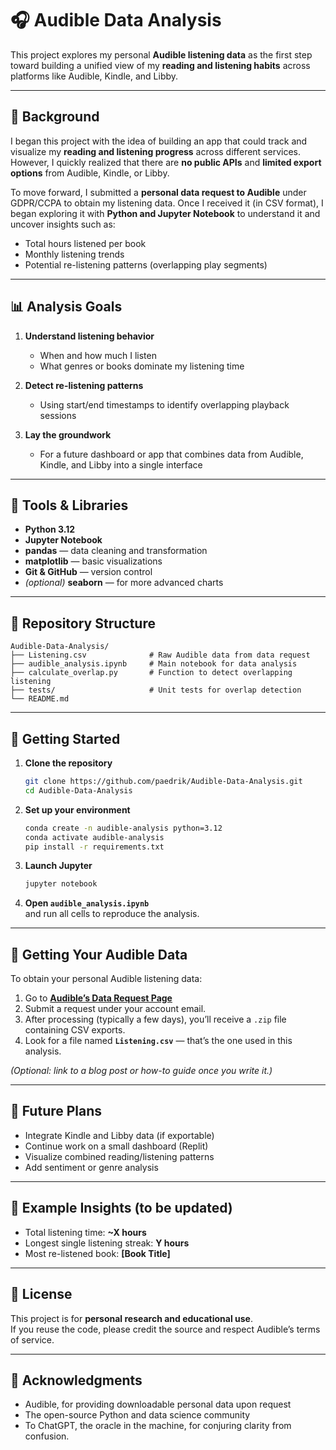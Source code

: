 # 🎧 Audible Data Analysis

This project explores my personal **Audible listening data** as the first step toward building a unified view of my **reading and listening habits** across platforms like Audible, Kindle, and Libby.

---

## 🧭 Background

I began this project with the idea of building an app that could track and visualize my **reading and listening progress** across different services.  
However, I quickly realized that there are **no public APIs** and **limited export options** from Audible, Kindle, or Libby.

To move forward, I submitted a **personal data request to Audible** under GDPR/CCPA to obtain my listening data. Once I received it (in CSV format), I began exploring it with **Python and Jupyter Notebook** to understand it and uncover insights such as:

- Total hours listened per book  
- Monthly listening trends  
- Potential re-listening patterns (overlapping play segments)

---

## 📊 Analysis Goals

1. **Understand listening behavior**
   - When and how much I listen
   - What genres or books dominate my listening time

2. **Detect re-listening patterns**
   - Using start/end timestamps to identify overlapping playback sessions

3. **Lay the groundwork**
   - For a future dashboard or app that combines data from Audible, Kindle, and Libby into a single interface

---

## 🧰 Tools & Libraries

- **Python 3.12**
- **Jupyter Notebook**
- **pandas** — data cleaning and transformation  
- **matplotlib** — basic visualizations  
- **Git & GitHub** — version control  
- *(optional)* **seaborn** — for more advanced charts  

---

## 📂 Repository Structure

```
Audible-Data-Analysis/
├── Listening.csv              # Raw Audible data from data request
├── audible_analysis.ipynb     # Main notebook for data analysis
├── calculate_overlap.py       # Function to detect overlapping listening
├── tests/                     # Unit tests for overlap detection
└── README.md
```

---

## 🧪 Getting Started

1. **Clone the repository**
   ```bash
   git clone https://github.com/paedrik/Audible-Data-Analysis.git
   cd Audible-Data-Analysis
   ```

2. **Set up your environment**
   ```bash
   conda create -n audible-analysis python=3.12
   conda activate audible-analysis
   pip install -r requirements.txt
   ```

3. **Launch Jupyter**
   ```bash
   jupyter notebook
   ```

4. **Open `audible_analysis.ipynb`**  
   and run all cells to reproduce the analysis.

---

## 🔐 Getting Your Audible Data

To obtain your personal Audible listening data:
1. Go to **[Audible’s Data Request Page](https://www.audible.com/datarequests)**  
2. Submit a request under your account email.  
3. After processing (typically a few days), you’ll receive a `.zip` file containing CSV exports.  
4. Look for a file named **`Listening.csv`** — that’s the one used in this analysis.

*(Optional: link to a blog post or how-to guide once you write it.)*

---

## 🚀 Future Plans

- Integrate Kindle and Libby data (if exportable)
- Continue work on a small dashboard (Replit)
- Visualize combined reading/listening patterns
- Add sentiment or genre analysis

---

## 🧠 Example Insights (to be updated)
- Total listening time: **~X hours**
- Longest single listening streak: **Y hours**
- Most re-listened book: **[Book Title]**

---

## 📜 License
This project is for **personal research and educational use**.  
If you reuse the code, please credit the source and respect Audible’s terms of service.

---

## 💬 Acknowledgments
- Audible, for providing downloadable personal data upon request  
- The open-source Python and data science community
- To ChatGPT, the oracle in the machine, for conjuring clarity from confusion.
